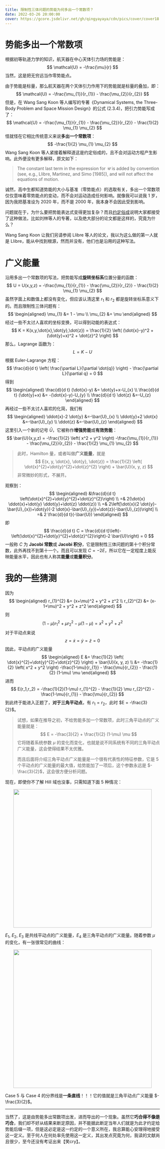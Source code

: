 ```yaml
---
title: 限制性三体问题的势能为何多出一个常数项？
date: 2022-03-26 20:00:00
cover: https://gcore.jsdelivr.net/gh/qingyayaya/cdn/pics/cover/cover18.png
---
```


# 势能多出一个常数项

根据初等轨道力学的知识，航天器在中心天体引力场的势能是：
$$
\mathcal{U} = -\frac{\mu}{r}
$$
当然，这是把无穷远当作零势能点。

由于势能是标量，那么航天器在两个天体引力作用下的势能就是标量的叠加，即：
$$
\mathcal{U} = -\frac{\mu_{1}}{r_{1}} - \frac{\mu_{2}}{r_{2}}
$$
但是，在 Wang Sang Koon 等人编写的专著《Dynamical Systems, the Three-Body Problem and Space Mission Design》的公式 (2.3.4)，把引力势能写成了：
$$
\mathcal{U} = -\frac{\mu_{1}}{r_{1}} - \frac{\mu_{2}}{r_{2}} - \frac{1}{2} \mu_{1} \mu_{2}
$$
怪就怪在它相比传统意义来说**多出一个常数项**：
$$
-\frac{1}{2} \mu_{1} \mu_{2}
$$
Wang Sang Koon 等人紧接着解释道这是约定俗成的，且不会对运动方程产生影响。此外便没有更多解释，原文如下：

> The constant last term in the expression for $\mathcal{U}$ is added by convention (see, e.g., Llibre, Martinez, and Simo [1985]), and will not affect the equations of motion.

诚然，高中生都知道势能的大小与基准（零势能点）的选取有关，多出一个常数项仅仅意味着零势能点的变动，而不会对运动造成任何影响。就像我可以说我 1 岁，因为我把基准设为 2020 年，而不是 2000 年，我本身不会因此受到影响。

问题就在于，为什么要把势能表达式变得更加复杂？而且<u>约定俗成</u>说明大家都接受了这种做法，比如刘林等人的专著，以及绝大部分的论文都是这样的，究竟为什么？

Wang Sang Koon 让我们另请参阅 Llibre 等人的论文，我以为这么做的第一人就是 Llibre，能从中找到根源，然而并没有，他们也是沿用的这种写法。

# 广义能量

沿用多出一个常数项的写法，把势能写成**旋转坐标系**位置分量的函数：
$$
U = U(x,y,z) = -\frac{\mu_{1}}{r_{1}} - \frac{\mu_{2}}{r_{2}} - \frac{1}{2} \mu_{1} \mu_{2}
$$
虽然字面上和数值上都没有变化，但应该认清这里 $r_1$ 和 $r_2$ 都是旋转坐标系意义下的。而且限制性三体问题有：
$$
\begin{aligned}
\mu_{1} &= 1 - \mu \\
\mu_{2} &= \mu
\end{aligned}
$$
经过一些不太讨人喜欢的坐标变换，可以得到动能的表达式：
$$
K = K(x,y,\dot{x},\dot{y},\dot{z}) = \frac{1}{2} \left( (\dot{x}-y)^2 + (\dot{y}+x)^2 + \dot{z}^2 \right)
$$
那么，Lagrange 函数为：
$$
L = K - U
$$
根据 Euler-Lagrange 方程：
$$
\frac{d}{d t} \left( \frac{\partial L}{\partial \dot{q}} \right) - \frac{\partial L}{\partial q} = 0
$$
得到
$$
\begin{aligned}
\frac{d}{d t} (\dot{x}-y) &= \dot{y}+x-U_{x} \\
\frac{d}{d t} (\dot{y}+x) &= -(\dot{x}-y)-U_{y} \\
\frac{d}{d t} \dot{z} &=-U_{z}
\end{aligned}
$$
再经过一些不太讨人喜欢的化简，我们有
$$
\begin{aligned}
\ddot{x}-2 \dot{y} &=-\bar{U}_{x} \\
\ddot{y}+2 \dot{x} &=-\bar{U}_{y} \\
\ddot{z} &=-\bar{U}_{z}
\end{aligned}
$$
这里引入一个新的记号 $\bar{U}$，它被称作**增强势能**或**有效势能**：
$$
\bar{U}(x,y,z) = -\frac{1}{2} \left( x^2 + y^2 \right) -\frac{\mu_{1}}{r_{1}} - \frac{\mu_{2}}{r_{2}} - \frac{1}{2} \mu_{1} \mu_{2}
$$

> 此时，Hamilton 量，或者叫做**广义能量**，就是
> $$
> E(x, y, \dot{x}, \dot{y}, \dot{z}) = \frac{1}{2} \left( \dot{x}^{2}+\dot{y}^{2}+\dot{z}^{2} \right) + \bar{U}(x, y, z)
> $$
> 非常微妙的形式，不展开。

观察到：
$$
\begin{aligned}
&\frac{d}{d t} \left(\dot{x}^{2}+\dot{y}^{2}+\dot{z}^{2}\right) \\
=& 2(\dot{x} \ddot{x}+\dot{y} \ddot{y}+\dot{z} \ddot{z}) \\
=& 2\left[\dot{x}(2 \dot{y}-\bar{U}_{x})+\dot{y}(-2 \dot{x}-\bar{U}_{y})+\dot{z}(-\bar{U}_{z})\right] \\
=& 2 \frac{d}{d t}(-\bar{U})
\end{aligned}
$$
即
$$
\frac{d}{d t} C = \frac{d}{d t}\left(-\left(\dot{x}^{2}+\dot{y}^{2}+\dot{z}^{2}\right)-2 \bar{U}\right) = 0
$$
一般称 $C$ 为 **Jacobi 常数**或 **Jacobi 积分**，它是限制性三体问题的第十个积分常数，此外再找不到第十一个。而且可以发现 $C = -2 E$，所以它在一定程度上能反映能量水平，因此也有人称其**能量**或**能量积分**。

# 我的一些猜测

因为
$$
\begin{aligned}
r_{1}^{2} &= (x+\mu)^2 + y^2 + z^2 \\
r_{2}^{2} &= (x-1+\mu)^2 + y^2 + z^2
\end{aligned}
$$
则
$$
(1-\mu) r_{1}^{2} + \mu r_{2}^{2} - \mu(1-\mu) = x^{2}+y^{2}+z^{2}
$$
对于平动点来说
$$
z = \dot{x} = \dot{y} = \dot{z} = 0
$$
因此，平动点的广义能量
$$
\begin{aligned}
E &= \frac{1}{2} \left( \dot{x}^{2}+\dot{y}^{2}+\dot{z}^{2} \right) + \bar{U}(x, y, z) \\
&= -\frac{1}{2} \left( x^2 + y^2 \right) -\frac{1-\mu}{r_{1}} - \frac{\mu}{r_{2}} - \frac{1}{2} (1-\mu) \mu
\end{aligned}
$$
进而
$$
E(r_1,r_2) = -\frac{1}{2}(1-\mu) r_{1}^{2} - \frac{1}{2} \mu r_{2}^{2} - \frac{1-\mu}{r_{1}} - \frac{\mu}{r_{2}}
$$
到此终于能进入正题了，**对于三角平动点**，有 $r_1 = r_2$，此时 $E = -\frac{3}{2}$。

> 试想，如果在推导之初，不给势能多加一个常数项，此时三角平动点的广义能量就是：
> $$
> E = -\frac{3}{2} + \frac{1}{2} (1-\mu) \mu
> $$
> 它将随着系统参数 $\mu$ 的变化而变化，也就是说不同系统有不同的三角平动点广义能量，这会使得结果不太优雅。
>
> 而且后面将介绍三角平动点广义能量是一个很有代表性的特征参数，它是 5 个平动点的广义能量的最大值，给势能加了一项后，这个参数永远是 $-\frac{3}{2}$，这会很方便分析问题。

现在，即使你不了解 Hill 域也没事，只需知道下面 5 种情况：

<div style="text-align:center;"><img src="https://gcore.jsdelivr.net/gh/qingyayaya/cdn/pics/post18/Hill's Region.jpg" width="450"/></div>

$E_1$, $E_2$, $E_3$ 是共线平动点的广义能量，$E_4$ 是三角平动点的广义能量。随着参数 $\mu$ 的变化，有一张很常见的曲线：

<div style="text-align:center;"><img src="https://gcore.jsdelivr.net/gh/qingyayaya/cdn/pics/post18/mu-E.jpg" width="450"/></div>

Case 5 与 Case 4 的分界线是**一条直线**！！！它的值就是三角平动点广义能量 $-\frac{3}{2}$。

------

当然了，这是由势能多出常数项出发，进而导出的一个现象。虽然它**巧合得不像是巧合**，我们却不好从结果来断定原因，并不能据此断定当年人们就是为此才约定给势能后缀一项，但是这必定是这一约定的一个意义所在，我总算能心安理得地接受这一定义。至于何人在何处率先使用这一定义，其出发点究竟为何，我读的文献尚且很少，至今还没有考证出来【笑cry】。
